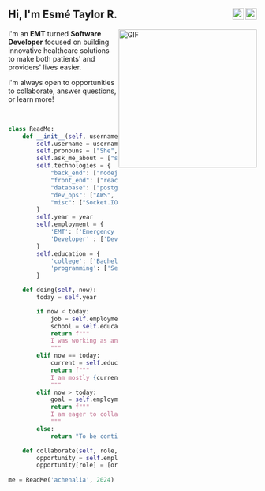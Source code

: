 <h2>Hi, I'm Esmé Taylor R.
  <a href="https://github.com/achenalia">
  <img align="right" alt="Esmé's Github" width="23px" src="https://cdn.jsdelivr.net/npm/simple-icons@v3/icons/github.svg" />
  </a>
  <a href="mailto:esme.taylor.richardson@gmail.com">
  <img align="right" alt="Esmé's Email" width="23px" src="https://cdn.jsdelivr.net/npm/simple-icons@3.1.0/icons/gmail.svg" />
  </a>
</h2>
  
<img align="right" alt="GIF" width="280px" src="https://miro.medium.com/v2/resize:fit:700/1*krJsZsRUsIz3kCEW8VaC0A.gif" />

I'm an **EMT** turned **Software Developer** focused on building innovative healthcare solutions to make both patients' and providers' lives easier.

I'm always open to opportunities to collaborate, answer questions, or learn more!

<br />

```python
class ReadMe:
    def __init__(self, username, year):
        self.username = username
        self.pronouns = ["She", "Her"]
        self.ask_me_about = ["software dev", "web dev", "tech"]
        self.technologies = {
            "back_end": ["nodejs", "express", "django", "python"],
            "front_end": ["react"],
            "database": ["postgresql"],
            "dev_ops": ["AWS", "Docker", "Git"],
            "misc": ["Socket.IO"]
        }
        self.year = year
        self.employment = {
            'EMT': ['Emergency Medical Technician', 'Atlanta, Ga'],
            'Developer' : ['Developer', 'Online']            
        }
        self.education = {
            'college': ['Bachelor of Arts in Computer Science (B.A.)', 'University'],
            'programming': ['Self-Taught', 'Projects']
        }

    def doing(self, now):
        today = self.year

        if now < today:
            job = self.employment['EMT']
            school = self.education['college']
            return f"""
            I was working as an {job[0]} in {job[1]} while pursuing a {school[0]} at {school[1]}.
            """
        elif now == today:
            current = self.education['programming']
            return f"""
            I am mostly {current[0]}, learning from my many {current[1]}!
            """
        elif now > today:
            goal = self.employment['developer']
            return f"""
            I am eager to collaborate with other {goal[0]}s, feel free to contact me {goal[1]}.
            """
        else:
            return "To be continued..."

    def collaborate(self, role, organization, location):
        opportunity = self.employment
        opportunity[role] = [organization, location]
        
me = ReadMe('achenalia', 2024)
```
